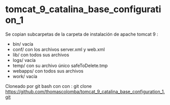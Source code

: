 # tomcat_9_catalina_base_configuration_1

Se copian subcarpetas de la carpeta de instalación de apache tomcat 9 :
- bin/ vacía
- conf/ con los archivos server.xml y web.xml
- lib/ con todos sus archivos
- logs/ vacía
- temp/ con su archivo único safeToDelete.tmp
- webapps/ con todos sus archivos
- work/ vacía

Cloneado por git bash con con : git clone https://github.com/thomascolomba/tomcat_9_catalina_base_configuration_1.git

